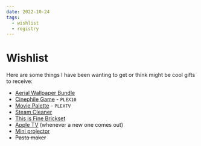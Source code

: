 ```yaml
---
date: 2022-10-24
tags:
  - wishlist
  - registry
---
```

# Wishlist

Here are some things I have been wanting to get or think might be cool gifts to receive:

- [Aerial Wallpaper Bundle](https://www.jetsoncreative.com/aerial-expansions/aerial-bundle-v4)
- [Cinephile Game](https://www.cinephilegame.com/shop/cinephile-super-deluxe) - `PLEX10`
- [Movie Palette](https://moviepalette.com/products/the-grand-budapest-hotel-2014?variant=43514598392061) - `PLEXTV`
- [Steam Cleaner](https://www.amazon.de/-/en/dp/B01KZ0X4LG/)
- [This is Fine Brickset](https://www.mocpixel.com/products/61-403pcs-dog-this-is-fine-moc-building-block-bricks)
- [Apple TV](https://www.apple.com/de/apple-tv-4k/) (whenever a new one comes out)
- [Mini projector](https://de.seenebula.com/)
- ~~Pasta maker~~